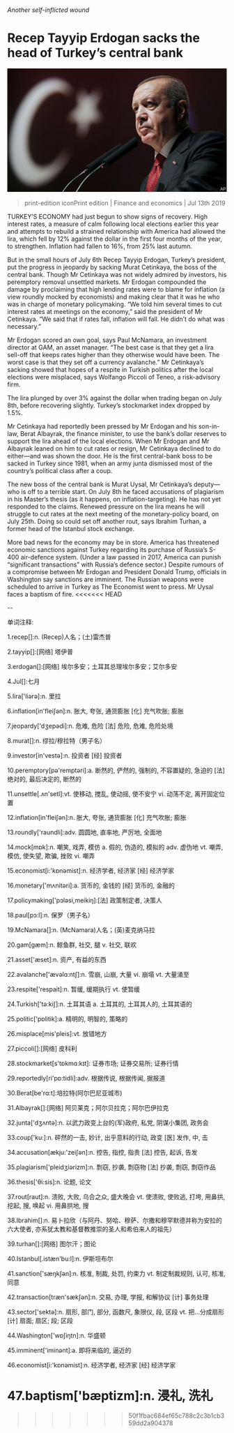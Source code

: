 ###### Another self-inflicted wound

# Recep Tayyip Erdogan sacks the head of Turkey’s central bank 

![image](images/20190713_FNP503.jpg) 

> print-edition iconPrint edition | Finance and economics | Jul 13th 2019 

TURKEY’S ECONOMY had just begun to show signs of recovery. High interest rates, a measure of calm following local elections earlier this year and attempts to rebuild a strained relationship with America had allowed the lira, which fell by 12% against the dollar in the first four months of the year, to strengthen. Inflation had fallen to 16%, from 25% last autumn. 

But in the small hours of July 6th Recep Tayyip Erdogan, Turkey’s president, put the progress in jeopardy by sacking Murat Cetinkaya, the boss of the central bank. Though Mr Cetinkaya was not widely admired by investors, his peremptory removal unsettled markets. Mr Erdogan compounded the damage by proclaiming that high lending rates were to blame for inflation (a view roundly mocked by economists) and making clear that it was he who was in charge of monetary policymaking. “We told him several times to cut interest rates at meetings on the economy,” said the president of Mr Cetinkaya. “We said that if rates fall, inflation will fall. He didn’t do what was necessary.” 

Mr Erdogan scored an own goal, says Paul McNamara, an investment director at GAM, an asset manager. “The best case is that they get a lira sell-off that keeps rates higher than they otherwise would have been. The worst case is that they set off a currency avalanche.” Mr Cetinkaya’s sacking showed that hopes of a respite in Turkish politics after the local elections were misplaced, says Wolfango Piccoli of Teneo, a risk-advisory firm. 

The lira plunged by over 3% against the dollar when trading began on July 8th, before recovering slightly. Turkey’s stockmarket index dropped by 1.5%. 

Mr Cetinkaya had reportedly been pressed by Mr Erdogan and his son-in-law, Berat Albayrak, the finance minister, to use the bank’s dollar reserves to support the lira ahead of the local elections. When Mr Erdogan and Mr Albayrak leaned on him to cut rates or resign, Mr Cetinkaya declined to do either—and was shown the door. He is the first central-bank boss to be sacked in Turkey since 1981, when an army junta dismissed most of the country’s political class after a coup. 

The new boss of the central bank is Murat Uysal, Mr Cetinkaya’s deputy—who is off to a terrible start. On July 8th he faced accusations of plagiarism in his Master’s thesis (as it happens, on inflation-targeting). He has not yet responded to the claims. Renewed pressure on the lira means he will struggle to cut rates at the next meeting of the monetary-policy board, on July 25th. Doing so could set off another rout, says Ibrahim Turhan, a former head of the Istanbul stock exchange. 

More bad news for the economy may be in store. America has threatened economic sanctions against Turkey regarding its purchase of Russia’s S-400 air-defence system. (Under a law passed in 2017, America can punish “significant transactions” with Russia’s defence sector.) Despite rumours of a compromise between Mr Erdogan and President Donald Trump, officials in Washington say sanctions are imminent. The Russian weapons were scheduled to arrive in Turkey as The Economist went to press. Mr Uysal faces a baptism of fire. 
<<<<<<< HEAD

-- 

 单词注释:

1.recep[]:n. (Recep)人名；(土)雷杰普 

2.tayyip[]:[网络] 塔伊普 

3.erdogan[]:[网络] 埃尔多安；土耳其总理埃尔多安；艾尔多安 

4.Jul[]:七月 

5.lira['liәrә]:n. 里拉 

6.inflation[in'fleiʃәn]:n. 胀大, 夸张, 通货膨胀 [化] 充气吹胀; 膨胀 

7.jeopardy['dʒepәdi]:n. 危难, 危险 [法] 危险, 危难, 危险处境 

8.murat[]:n. 缪拉/穆拉特（男子名） 

9.investor[in'vestә]:n. 投资者 [经] 投资者 

10.peremptory[pә'remptәri]:a. 断然的, 俨然的, 强制的, 不容置疑的, 急迫的 [法] 绝对的, 最后决定的, 断然的 

11.unsettle[.ʌn'setl]:vt. 使移动, 搅乱, 使动摇, 使不安宁 vi. 动荡不定, 离开固定位置 

12.inflation[in'fleiʃәn]:n. 胀大, 夸张, 通货膨胀 [化] 充气吹胀; 膨胀 

13.roundly['raundli]:adv. 圆圆地, 直率地, 严厉地, 全面地 

14.mock[mɒk]:n. 嘲笑, 戏弄, 模仿 a. 假的, 伪造的, 模拟的 adv. 虚伪地 vt. 嘲弄, 模仿, 使失望, 欺骗, 挫败 vi. 嘲弄 

15.economist[i:'kɒnәmist]:n. 经济学者, 经济家 [经] 经济学家 

16.monetary['mʌnitәri]:a. 货币的, 金钱的 [经] 货币的, 金融的 

17.policymaking['pɔlәsi,meikiŋ]:[法] 政策制定者, 决策人 

18.paul[pɔ:l]:n. 保罗（男子名） 

19.McNamara[]:n. (McNamara)人名；(英)麦克纳马拉 

20.gam[gæm]:n. 鲸鱼群, 社交, 腿 v. 社交, 联欢 

21.asset['æset]:n. 资产, 有益的东西 

22.avalanche['ævәlɑ:ntʃ]:n. 雪崩, 山崩, 大量 vi. 崩塌 vt. 大量涌至 

23.respite['respait]:n. 暂缓, 缓期执行 vt. 使暂缓 

24.Turkish['tә:kiʃ]:n. 土耳其语 a. 土耳其的, 土耳其人的, 土耳其语的 

25.politic['pɒlitik]:a. 精明的, 明智的, 策略的 

26.misplace[mis'pleis]:vt. 放错地方 

27.piccoli[]:[网络] 皮科利 

28.stockmarket[s'tɒkmɑ:kɪt]: 证券市场; 证券交易所; 证券行情 

29.reportedly[ri'pɒ:tidli]:adv. 根据传说, 根据传闻, 据报道 

30.Berat[be'rɑ:t]:培拉特(阿尔巴尼亚城市) 

31.Albayrak[]:[网络] 阿贝莱克；阿尔贝拉克；阿尔巴伊拉克 

32.junta['dʒʌntә]:n. 以武力政变上台的(军)政府, 私党, 阴谋小集团, 政务会 

33.coup['ku:]:n. 砰然的一击, 妙计, 出乎意料的行动, 政变 [医] 发作, 中, 击 

34.accusation[ækju:'zeiʃәn]:n. 控告, 指控, 指责 [法] 控告, 起诉, 告发 

35.plagiarism['pleidʒiәrizm]:n. 剽窃, 抄袭, 剽窃物 [法] 抄袭, 剽窃, 剽窃作品 

36.thesis['θi:sis]:n. 论题, 论文 

37.rout[raut]:n. 溃败, 大败, 乌合之众, 盛大晚会 vt. 使溃败, 使败逃, 打垮, 用鼻拱, 挖起, 搜, 唤起 vi. 用鼻拱地, 搜 

38.Ibrahim[]:n. 易卜拉欣（与阿丹、努哈、穆萨、尔撒和穆罕默德并称为安拉的六大使者, 亦系犹太教和基督教推崇的圣人和希伯来人的祖先） 

39.turhan[]:[网络] 图尔汗；图论 

40.Istanbul[.istæn'bu:l]:n. 伊斯坦布尔 

41.sanction['sæŋkʃәn]:n. 核准, 制裁, 处罚, 约束力 vt. 制定制裁规则, 认可, 核准, 同意 

42.transaction[træn'sækʃәn]:n. 交易, 办理, 学报, 和解协议 [计] 事务处理 

43.sector['sektә]:n. 扇形, 部门, 部分, 函数尺, 象限仪, 段, 区段 vt. 把...分成扇形 [计] 扇面; 扇区; 段; 区段 

44.Washington['wɒʃiŋtn]:n. 华盛顿 

45.imminent['iminәnt]:a. 即将来临的, 逼近的 

46.economist[i:'kɒnәmist]:n. 经济学者, 经济家 [经] 经济学家 

47.baptism['bæptizm]:n. 浸礼, 洗礼 
=======
>>>>>>> 50f1fbac684ef65c788c2c3b1cb359dd2a904378

